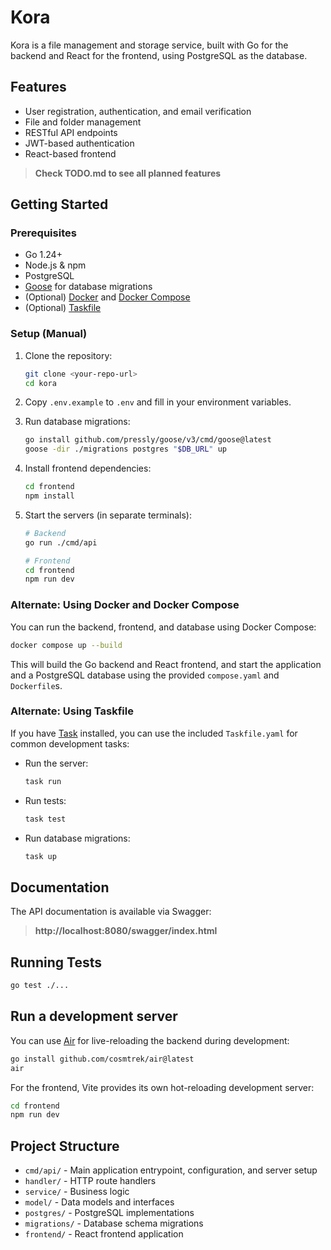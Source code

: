 # Kora

Kora is a file management and storage service, built with Go for the backend and React for the frontend, using PostgreSQL as the database.

## Features

- User registration, authentication, and email verification
- File and folder management
- RESTful API endpoints
- JWT-based authentication
- React-based frontend

> **Check TODO.md to see all planned features**

## Getting Started

### Prerequisites

- Go 1.24+
- Node.js & npm
- PostgreSQL
- [Goose](https://github.com/pressly/goose) for database migrations
- (Optional) [Docker](https://www.docker.com/) and [Docker Compose](https://docs.docker.com/compose/)
- (Optional) [Taskfile](https://taskfile.dev/)

### Setup (Manual)

1.  Clone the repository:
    ```sh
    git clone <your-repo-url>
    cd kora
    ```

2.  Copy `.env.example` to `.env` and fill in your environment variables.

3.  Run database migrations:
    ```sh
    go install github.com/pressly/goose/v3/cmd/goose@latest
    goose -dir ./migrations postgres "$DB_URL" up
    ```

4.  Install frontend dependencies:
    ```sh
    cd frontend
    npm install
    ```

5.  Start the servers (in separate terminals):
    ```sh
    # Backend
    go run ./cmd/api

    # Frontend
    cd frontend
    npm run dev
    ```

### Alternate: Using Docker and Docker Compose

You can run the backend, frontend, and database using Docker Compose:

```sh
docker compose up --build
```

This will build the Go backend and React frontend, and start the application and a PostgreSQL database using the provided `compose.yaml` and `Dockerfile`s.

### Alternate: Using Taskfile

If you have [Task](https://taskfile.dev/) installed, you can use the included `Taskfile.yaml` for common development tasks:

-   Run the server:
    ```sh
    task run
    ```
-   Run tests:
    ```sh
    task test
    ```
-   Run database migrations:
    ```sh
    task up
    ```

## Documentation

The API documentation is available via Swagger:

> **http://localhost:8080/swagger/index.html**

## Running Tests

```sh
go test ./...
```

## Run a development server

You can use [Air](https://github.com/cosmtrek/air) for live-reloading the backend during development:

```sh
go install github.com/cosmtrek/air@latest
air
```

For the frontend, Vite provides its own hot-reloading development server:

```sh
cd frontend
npm run dev
```

## Project Structure

-   `cmd/api/` - Main application entrypoint, configuration, and server setup
-   `handler/` - HTTP route handlers
-   `service/` - Business logic
-   `model/` - Data models and interfaces
-   `postgres/` - PostgreSQL implementations
-   `migrations/` - Database schema migrations
-   `frontend/` - React frontend application
